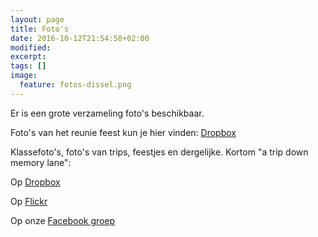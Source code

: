 ```yaml
---
layout: page
title: Foto's
date: 2016-10-12T21:54:58+02:00
modified:
excerpt:
tags: []
image:
  feature: fotos-dissel.png
---
```


Er is een grote verzameling foto's beschikbaar.

Foto's van het reunie feest kun je hier vinden: [Dropbox](https://www.dropbox.com/sh/t4w7fo23iixkbks/AABSDVd-_Bv5HIX3QC1Xhadqa?dl=0)

Klassefoto's, foto's van trips, feestjes en dergelijke. Kortom "a trip down memory lane":

Op [Dropbox](https://www.dropbox.com/sh/c18d2la1rhlv9fn/AABV-H_ZttTGUEQ6V1sKnXzla?dl=0&lst=)

Op [Flickr](https://www.flickr.com/photos/147152055@N04/collections/72157672825120211)

Op onze [Facebook groep](https://www.facebook.com/groups/194919854203127/photos/?filter=photos)

